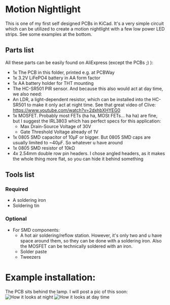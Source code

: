 # Motion Nightlight
This is one of my first self designed PCBs in KiCad. It's a very simple circuit which can be utilized to create a motion nightlight with a few low power LED strips. See some examples at the bottom.

## Parts list
All these parts can be easily found on AliExpress (except the PCBs ;) ):

- 1x The PCB in this folder, printed e.g. at PCBWay
- 1x 3.2V LiFePO4 battery in AA form factor
- 1x AA battery holder for THT mounting
- The HC-SR501 PIR sensor. And because this also would act at day time, we also need:
- An LDR, a light-dependent resistor, which can be installed into the HC-SR501 to make it only act at night time. See that great video of Clive: https://www.youtube.com/watch?v=2dxhbXHYEG0
- 1x MOSFET. Probably most FETs (ha ha, MOSt FETs... ha ha) are fine, but I suggest the IRL3803 which has perfect specs for this application:
  - Max Drain-Source Voltage of 30V
  - Gate Threshold Voltage already of 1V
- 1x 0805 SMD capacitor of 10µF or bigger. But 0805 SMD caps are usually limited to ~40µF. So whatever u have around
- 1x 0805 SMD resistor of 10kΩ
- 4x 2.54mm double row pin headers. I chose angled headers, as it makes the whole thing more flat, so you can hide it behind something

## Tools list
### Required
- A soldering iron
- Soldering tin

### Optional
- For SMD components:
  - A hot air soldering/reflow station. However, it's only two and u have space around them, so they can be done with a soldering iron. Also the MOSFET can be technically soldered with an iron.
  - Solder paste
  - Tweezers

# Example installation:
The PCB sits behind the lamp. I will post a pic of this soon:
![How it looks at night](https://github.com/ezcGman/motion-nightlight-pcb/blob/master/IMG_20210402_205721.jpg?raw=true)
![How it looks at day time](https://github.com/ezcGman/motion-nightlight-pcb/blob/master/IMG_20210402_205732.jpg?raw=true)
